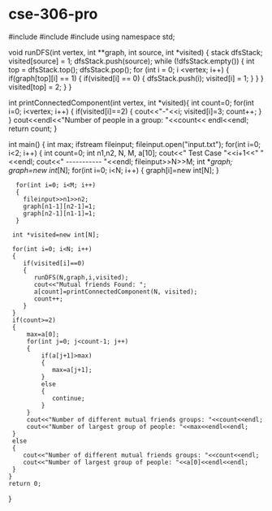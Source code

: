 # cse-306-pro

#include <iostream>
#include <fstream>
#include <stack>
using namespace std;

void runDFS(int vertex, int **graph, int source, int *visited)
{
       stack <int> dfsStack;
       visited[source] = 1;
       dfsStack.push(source);
       while (!dfsStack.empty())
       {
           int top = dfsStack.top();
           dfsStack.pop();
           for (int i = 0; i <vertex; i++)
           {
               if(graph[top][i] == 1)
               {
                   if(visited[i] == 0)
                   {
                       dfsStack.push(i);
                       visited[i] = 1;
                   }
                }
            }
            visited[top] = 2;
        }
}


int printConnectedComponent(int vertex, int *visited){
    int count=0;
    for(int i=0; i<vertex; i++)
    {
        if(visited[i]==2)
        {
           cout<<"-"<<i;
           visited[i]=3;
           count++;
        }
    }
    cout<<endl<<"Number of people in a group: "<<count<< endl<<endl;
    return count;
}

int main()
{
    int max;
    ifstream fileinput;
    fileinput.open("input.txt");
    for(int i=0; i<2; i++)
    {
       int  count=0;
       int n1,n2, N, M, a[10];
       cout<<"               Test Case "<<i+1<<"         "<<endl;
       cout<<"               ----------- "<<endl;
       fileinput>>N>>M;
       int **graph;
       graph=new int*[N];
       for(int i=0; i<N; i++)
      {
        graph[i]=new int[N];
      }

      for(int i=0; i<M; i++)
      {
        fileinput>>n1>>n2;
        graph[n1-1][n2-1]=1;
        graph[n2-1][n1-1]=1;
      }

     int *visited=new int[N];

     for(int i=0; i<N; i++)
     {
        if(visited[i]==0)
        {
           runDFS(N,graph,i,visited);
           cout<<"Mutual friends Found: ";
           a[count]=printConnectedComponent(N, visited);
           count++;
        }
     }
     if(count>=2)
     {
         max=a[0];
         for(int j=0; j<count-1; j++)
         {
             if(a[j+1]>max)
             {
                max=a[j+1];
             }
             else
             {
                continue;
             }
         }
         cout<<"Number of different mutual friends groups: "<<count<<endl;
         cout<<"Number of largest group of people: "<<max<<endl<<endl;
     }
     else
     {
        cout<<"Number of different mutual friends groups: "<<count<<endl;
        cout<<"Number of largest group of people: "<<a[0]<<endl<<endl;
     }
    }
    return 0;
}
